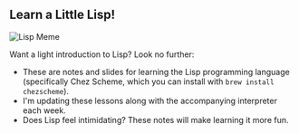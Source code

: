 ## Learn a Little Lisp!

![Lisp Meme](https://imgs.xkcd.com/comics/lisp_cycles.png)

Want a light introduction to Lisp? Look no further:
- These are notes and slides for learning the Lisp programming language (specifically Chez Scheme, which you can install with `brew install chezscheme`).
- I'm updating these lessons along with the accompanying interpreter each week.
- Does Lisp feel intimidating? These notes will make learning it more fun.

